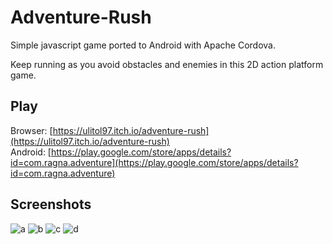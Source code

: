 # Adventure-Rush
Simple javascript game ported to Android with Apache Cordova.

Keep running as you avoid obstacles and enemies in this 2D action platform game.

## Play
Browser: [https://ulitol97.itch.io/adventure-rush](https://ulitol97.itch.io/adventure-rush)  
Android: [https://play.google.com/store/apps/details?id=com.ragna.adventure](https://play.google.com/store/apps/details?id=com.ragna.adventure)

## Screenshots

![a](https://user-images.githubusercontent.com/35763574/67440731-72503900-f5fa-11e9-956a-4a35627369a4.png)
![b](https://user-images.githubusercontent.com/35763574/67440735-73816600-f5fa-11e9-865b-9e9df00f8be2.png)
![c](https://user-images.githubusercontent.com/35763574/67440737-74b29300-f5fa-11e9-83ee-a3032a2d3097.png)
![d](https://user-images.githubusercontent.com/35763574/67440739-75e3c000-f5fa-11e9-9ee6-a2ebf8e7d2e4.png)

